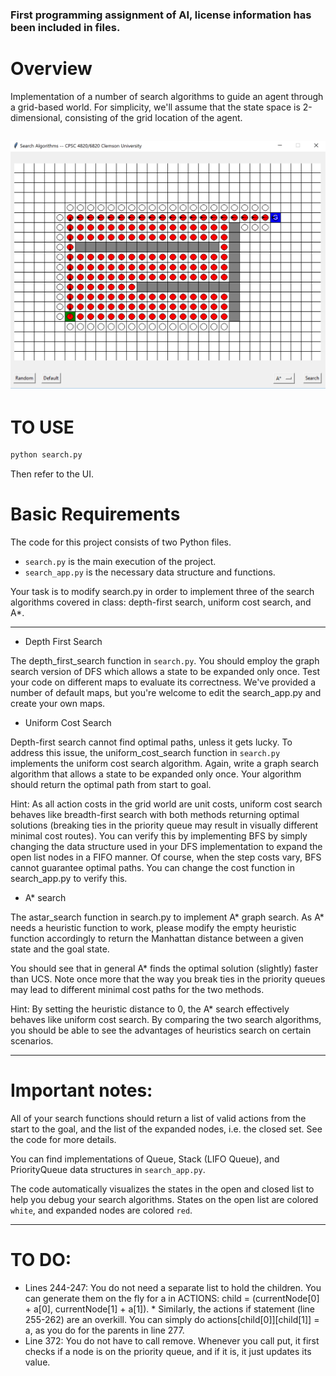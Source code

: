 [//]: # (Image References)

[image1]: ./example.png

### First programming assignment of AI, license information has been included in files.

# Overview

Implementation of a number of search algorithms to guide an agent through a grid-based world. For simplicity, we'll assume that the state space is 2-dimensional, consisting of the grid location of the agent.

![UNF example][image1]
---

# TO USE

```sh
python search.py
```

Then refer to the UI.

# Basic Requirements
The code for this project consists of two Python files.

* `search.py` is the main execution of the project.
* `search_app.py` is the necessary data structure and functions.

Your task is to modify search.py in order to implement three of the search algorithms covered in class: depth-first search, uniform cost search, and A*. 

----

* Depth First Search

The depth_first_search function in `search.py`. You should employ the graph search version of DFS which allows a state to be expanded only once. Test your code on different maps to evaluate its correctness. We've provided a number of default maps, but you're welcome to edit the search_app.py and create your own maps.

* Uniform Cost Search

Depth-first search cannot find optimal paths, unless it gets lucky. To address this issue, the uniform_cost_search function in `search.py` implements the uniform cost search algorithm. Again, write a graph search algorithm that allows a state to be expanded only once. Your algorithm should return the optimal path from start to goal.

Hint: As all action costs in the grid world are unit costs, uniform cost search behaves like breadth-first search with both methods returning optimal solutions (breaking ties in the priority queue may result in visually different minimal cost routes). You can verify this by implementing BFS by simply changing the data structure used in your DFS implementation to expand the open list nodes in a FIFO manner. Of course, when the step costs vary, BFS cannot guarantee optimal paths. You can change the cost function in search_app.py to verify this.  

* A* search

The astar_search function in search.py to implement A* graph search. As A* needs a heuristic function to work, please modify the empty heuristic function accordingly to return the Manhattan distance between a given state and the goal state.

You should see that in general A* finds the optimal solution (slightly) faster than UCS. Note once more that the way you break ties in the priority queues may lead to different minimal cost paths for the two methods.

Hint: By setting the heuristic distance to 0, the A* search effectively behaves like uniform cost search. By comparing the two search algorithms, you should be able to see the advantages of heuristics search on certain scenarios.

----

# Important notes: 

All of your search functions should return a list of valid actions from the start to the goal, and the list of the expanded nodes, i.e. the closed set. See the code for more details.

You can find implementations of Queue, Stack (LIFO Queue), and PriorityQueue data structures in `search_app.py`. 

The code automatically visualizes the states in the open and closed list to help you debug your search algorithms. States on the open list are colored `white`, and expanded nodes are colored `red`.

---

# TO DO:
* Lines 244-247: You do not need a separate list to hold the children. You can generate them on the fly for a in ACTIONS: child = (currentNode[0] + a[0], currentNode[1] + a[1]). * Similarly, the actions if statement (line 255-262) are an overkill. You can simply do actions[child[0]][child[1]] = a, as you do for the parents in line 277. 
* Line 372: You do not have to call remove. Whenever you call put, it first checks if a node is on the priority queue, and if it is, it just updates its value.
